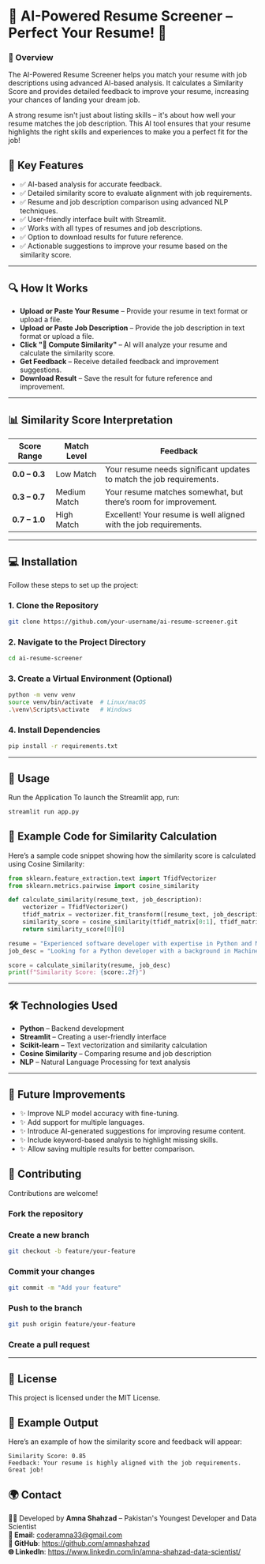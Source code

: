 # **🚀 AI-Powered Resume Screener – Perfect Your Resume! 💼**
### **📌 Overview**
The AI-Powered Resume Screener helps you match your resume with job descriptions using advanced AI-based analysis. It calculates a Similarity Score and provides detailed feedback to improve your resume, increasing your chances of landing your dream job.

A strong resume isn't just about listing skills – it's about how well your resume matches the job description. This AI tool ensures that your resume highlights the right skills and experiences to make you a perfect fit for the job!

## **🌟 Key Features**
- ✅ AI-based analysis for accurate feedback.
- ✅ Detailed similarity score to evaluate alignment with job requirements.
- ✅ Resume and job description comparison using advanced NLP techniques.
- ✅ User-friendly interface built with Streamlit.
- ✅ Works with all types of resumes and job descriptions.
- ✅ Option to download results for future reference.
- ✅ Actionable suggestions to improve your resume based on the similarity score.
---
## **🔍 How It Works**
- **Upload or Paste Your Resume** – Provide your resume in text format or upload a file.  
- **Upload or Paste Job Description** – Provide the job description in text format or upload a file.  
- **Click "🚀 Compute Similarity"** – AI will analyze your resume and calculate the similarity score.  
- **Get Feedback** – Receive detailed feedback and improvement suggestions.  
- **Download Result** – Save the result for future reference and improvement.  
---
## 📊 Similarity Score Interpretation  

| **Score Range** | **Match Level** | **Feedback** |  
|---------------|----------------|-------------|  
| **0.0 – 0.3** | Low Match       | Your resume needs significant updates to match the job requirements. |  
| **0.3 – 0.7** | Medium Match    | Your resume matches somewhat, but there’s room for improvement. |  
| **0.7 – 1.0** | High Match      | Excellent! Your resume is well aligned with the job requirements. |  
---
## 💻 Installation
Follow these steps to set up the project:

### **1. Clone the Repository**
``` bash
git clone https://github.com/your-username/ai-resume-screener.git
```
### **2. Navigate to the Project Directory**
``` bash
cd ai-resume-screener
```
### **3. Create a Virtual Environment (Optional)**
``` bash
python -m venv venv  
source venv/bin/activate  # Linux/macOS  
.\venv\Scripts\activate   # Windows
```
### **4. Install Dependencies**
``` bash
pip install -r requirements.txt
```
---
## **🚀 Usage**
Run the Application
To launch the Streamlit app, run:

``` bash
streamlit run app.py
```
## **🧠 Example Code for Similarity Calculation**
Here’s a sample code snippet showing how the similarity score is calculated using Cosine Similarity:
``` python
from sklearn.feature_extraction.text import TfidfVectorizer  
from sklearn.metrics.pairwise import cosine_similarity  

def calculate_similarity(resume_text, job_description):  
    vectorizer = TfidfVectorizer()  
    tfidf_matrix = vectorizer.fit_transform([resume_text, job_description])  
    similarity_score = cosine_similarity(tfidf_matrix[0:1], tfidf_matrix[1:2])  
    return similarity_score[0][0]  

resume = "Experienced software developer with expertise in Python and Machine Learning."  
job_desc = "Looking for a Python developer with a background in Machine Learning and AI."  

score = calculate_similarity(resume, job_desc)  
print(f"Similarity Score: {score:.2f}")
```
---
## **🛠️ Technologies Used**
- **Python** – Backend development
- **Streamlit** – Creating a user-friendly interface
- **Scikit-learn** – Text vectorization and similarity calculation
- **Cosine Similarity** – Comparing resume and job description
- **NLP** – Natural Language Processing for text analysis
---
## **🚩 Future Improvements**
- ✨ Improve NLP model accuracy with fine-tuning.
- ✨ Add support for multiple languages.
- ✨ Introduce AI-generated suggestions for improving resume content.
- ✨ Include keyword-based analysis to highlight missing skills.
- ✨ Allow saving multiple results for better comparison.

## **🤝 Contributing**
Contributions are welcome!

### **Fork the repository**
### **Create a new branch**
``` bash
git checkout -b feature/your-feature
```
### **Commit your changes**
``` bash
git commit -m "Add your feature"
```
### **Push to the branch**
``` bash
git push origin feature/your-feature
```
### **Create a pull request**
---
## **📝 License**
This project is licensed under the MIT License.

## **🌟 Example Output**
Here’s an example of how the similarity score and feedback will appear:
```
Similarity Score: 0.85  
Feedback: Your resume is highly aligned with the job requirements. Great job!
```
## **🌍 Contact**
👩‍💻 Developed by **Amna Shahzad** – Pakistan's Youngest Developer and Data Scientist
<br>
**📧 Email**: coderamna33@gmail.com
<br>
**🔗 GitHub**: https://github.com/amnashahzad
<br>
**🌐 LinkedIn**: https://www.linkedin.com/in/amna-shahzad-data-scientist/

